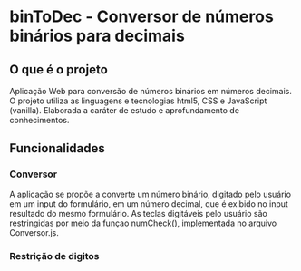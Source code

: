 # binToDec - Conversor de números binários para decimais

## O que é o projeto 
Aplicação Web para conversão de números binários em números decimais.
O projeto utiliza as linguagens e tecnologias html5, CSS e JavaScript (vanilla).
Elaborada a caráter de estudo e aprofundamento de conhecimentos.

## Funcionalidades
### Conversor
A aplicação se propõe a converte um número binário, digitado pelo usuário em um input do formulário, em um número decimal, que é exibido no input resultado do mesmo formulário. As teclas digitáveis pelo usuário são restringidas por meio da funçao numCheck(), implementada no arquivo Conversor.js.
<placeholder>
<placeholder>

### Restrição de digitos
<placeholder>
